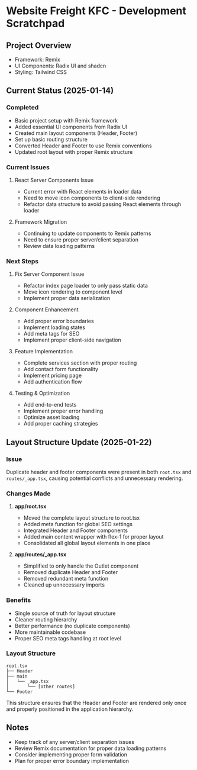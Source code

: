 # Website Freight KFC - Development Scratchpad

## Project Overview
- Framework: Remix
- UI Components: Radix UI and shadcn
- Styling: Tailwind CSS

## Current Status (2025-01-14)

### Completed
- Basic project setup with Remix framework
- Added essential UI components from Radix UI
- Created main layout components (Header, Footer)
- Set up basic routing structure
- Converted Header and Footer to use Remix conventions
- Updated root layout with proper Remix structure

### Current Issues
1. React Server Components Issue
   - Current error with React elements in loader data
   - Need to move icon components to client-side rendering
   - Refactor data structure to avoid passing React elements through loader

2. Framework Migration
   - Continuing to update components to Remix patterns
   - Need to ensure proper server/client separation
   - Review data loading patterns

### Next Steps
1. Fix Server Component Issue
   - Refactor index page loader to only pass static data
   - Move icon rendering to component level
   - Implement proper data serialization

2. Component Enhancement
   - Add proper error boundaries
   - Implement loading states
   - Add meta tags for SEO
   - Implement proper client-side navigation

3. Feature Implementation
   - Complete services section with proper routing
   - Add contact form functionality
   - Implement pricing page
   - Add authentication flow

4. Testing & Optimization
   - Add end-to-end tests
   - Implement proper error handling
   - Optimize asset loading
   - Add proper caching strategies

## Layout Structure Update (2025-01-22)

### Issue
Duplicate header and footer components were present in both `root.tsx` and `routes/_app.tsx`, causing potential conflicts and unnecessary rendering.

### Changes Made

1. **app/root.tsx**
   - Moved the complete layout structure to root.tsx
   - Added meta function for global SEO settings
   - Integrated Header and Footer components
   - Added main content wrapper with flex-1 for proper layout
   - Consolidated all global layout elements in one place

2. **app/routes/_app.tsx**
   - Simplified to only handle the Outlet component
   - Removed duplicate Header and Footer
   - Removed redundant meta function
   - Cleaned up unnecessary imports

### Benefits
- Single source of truth for layout structure
- Cleaner routing hierarchy
- Better performance (no duplicate components)
- More maintainable codebase
- Proper SEO meta tags handling at root level

### Layout Structure
```
root.tsx
├── Header
├── main
│   └── _app.tsx
│       └── [other routes]
└── Footer
```

This structure ensures that the Header and Footer are rendered only once and properly positioned in the application hierarchy.

## Notes
- Keep track of any server/client separation issues
- Review Remix documentation for proper data loading patterns
- Consider implementing proper form validation
- Plan for proper error boundary implementation
